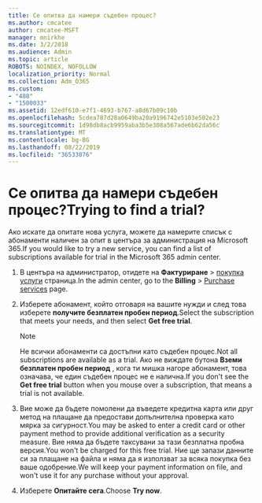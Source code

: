 ```yaml
---
title: Се опитва да намери съдебен процес?
ms.author: cmcatee
author: cmcatee-MSFT
manager: mnirkhe
ms.date: 3/2/2018
ms.audience: Admin
ms.topic: article
ROBOTS: NOINDEX, NOFOLLOW
localization_priority: Normal
ms.collection: Adm_O365
ms.custom:
- "488"
- "1500033"
ms.assetid: 12edf610-e7f1-4693-b767-a8d67b09c10b
ms.openlocfilehash: 5cdea787d28a0649ba20a9196742e5103e502e23
ms.sourcegitcommit: 1d98db8acb9959aba3b5e308a567ade6b62da56c
ms.translationtype: MT
ms.contentlocale: bg-BG
ms.lasthandoff: 08/22/2019
ms.locfileid: "36533076"
---
```

# <a name="trying-to-find-a-trial"></a><span data-ttu-id="5c0c0-102">Се опитва да намери съдебен процес?</span><span class="sxs-lookup"><span data-stu-id="5c0c0-102">Trying to find a trial?</span></span>

<span data-ttu-id="5c0c0-103">Ако искате да опитате нова услуга, можете да намерите списък с абонаменти наличен за опит в центъра за администрация на Microsoft 365.</span><span class="sxs-lookup"><span data-stu-id="5c0c0-103">If you would like to try a new service, you can find a list of subscriptions available for trial in the Microsoft 365 admin center.</span></span>
  
1. <span data-ttu-id="5c0c0-104">В центъра на администратор, отидете на **Фактуриране** \> [покупка услуги](https://go.microsoft.com/fwlink/p/?linkid=868433) страница.</span><span class="sxs-lookup"><span data-stu-id="5c0c0-104">In the admin center, go to the **Billing** \> [Purchase services](https://go.microsoft.com/fwlink/p/?linkid=868433) page.</span></span>

2. <span data-ttu-id="5c0c0-105">Изберете абонамент, който отговаря на вашите нужди и след това изберете **получите безплатен пробен период**.</span><span class="sxs-lookup"><span data-stu-id="5c0c0-105">Select the subscription that meets your needs, and then select  **Get free trial**.</span></span>

    > [!NOTE]
    > <span data-ttu-id="5c0c0-106">Не всички абонаменти са достъпни като съдебен процес.</span><span class="sxs-lookup"><span data-stu-id="5c0c0-106">Not all subscriptions are available as a trial.</span></span> <span data-ttu-id="5c0c0-107">Ако не виждате бутона **Вземи безплатен пробен период** , кога ти мишка нагоре абонамент, това означава, че един съдебен процес не е налична.</span><span class="sxs-lookup"><span data-stu-id="5c0c0-107">If you don't see the **Get free trial** button when you mouse over a subscription, that means a trial is not available.</span></span>
  
3. <span data-ttu-id="5c0c0-108">Вие може да бъдете помолени да въведете кредитна карта или друг метод на плащане да предостави допълнителна проверка като мярка за сигурност.</span><span class="sxs-lookup"><span data-stu-id="5c0c0-108">You may be asked to enter a credit card or other payment method to provide additional verification as a security measure.</span></span> <span data-ttu-id="5c0c0-109">Вие няма да бъдете таксувани за тази безплатна пробна версия.</span><span class="sxs-lookup"><span data-stu-id="5c0c0-109">You won't be charged for this free trial.</span></span> <span data-ttu-id="5c0c0-110">Ние ще запази данните си за плащане на файла и няма да я използват за всяка покупка без ваше одобрение.</span><span class="sxs-lookup"><span data-stu-id="5c0c0-110">We will keep your payment information on file, and won't use it for any purchase without your approval.</span></span>

4. <span data-ttu-id="5c0c0-111">Изберете **Опитайте сега**.</span><span class="sxs-lookup"><span data-stu-id="5c0c0-111">Choose **Try now**.</span></span>